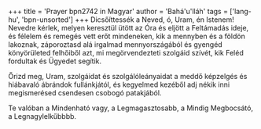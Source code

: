 +++
title = 'Prayer bpn2742 in Magyar'
author = 'Bahá'u'lláh'
tags = ['lang-hu', 'bpn-unsorted']
+++
Dicsőíttessék a Neved, ó, Uram, én Istenem! Nevedre kérlek, melyen keresztül ütött az Óra és eljött a Feltámadás ideje, és félelem és remegés vett erőt mindeneken, kik a mennyben és a földön lakoznak, záporoztasd alá irgalmad mennyországából és gyengéd könyörületed felhőiből azt, mi megörvendezteti szolgáid szívét, kik Feléd fordultak és Ügyedet segítik.

Őrizd meg, Uram, szolgáidat és szolgálóleányaidat a meddő képzelgés és hiábavaló ábrándok fullánkjától, és kegyelmed kezéből adj nékik inni megismerésed csendesen csobogó patakjából.

Te valóban a Mindenható vagy, a Legmagasztosabb, a Mindig Megbocsátó, a Legnagylelkűbbbb.
